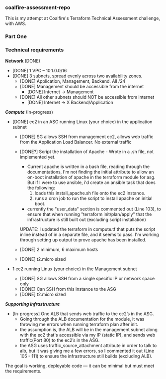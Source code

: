 ### coalfire-assessment-repo
This is my attempt at Coalfire's Terraform Technical Assessment challenge, with AWS. 

### Part One

### Technical requirements

**Network** (DONE)
  - [DONE] 1 VPC – 10.1.0.0/16
  - [DONE] 3 subnets, spread evenly across two availability zones.
    - [DONE] Application, Management, Backend. All /24
    - [DONE] Management should be accessible from the internet
      - [DONE] Internet -> Management
    - [DONE] All other subnets should NOT be accessible from internet
      - [DONE] Internet -> X Backend/Application 

***Compute*** (In-progress)
  - [DONE] ec2 in an ASG running Linux (your choice) in the application subnet
    - [DONE] SG allows SSH from management ec2, allows web traffic from the Application Load Balancer. No external traffic

    - [DONE?] Script the installation of Apache - Wrote in a .sh file, not implemented yet.
      - Current apache is written in a bash file, reading through the documentations, I'm not finding the initial attribute to allow an on-boot installation of apache in the terraform module for asg.  But if I were to use ansible, i'd create an ansible task that does the following:
        1. loads this install_apache.sh file onto the ec2 instance.
        2. runs a cron job to run the script to install apache on initial boot.
      - currently the "user_data" section is commented out (Line 103), to ensure that when running "terraform init/plan/apply" that the infrastructure is still built out (excluding script installation)

      UPDATE: I updated the terraform in compute.tf that puts the script inline instead of in a separate file, and it seems to pass.
      I'm working through setting up output to prove apache has been installed.

    - [DONE] 2 minimum, 6 maximum hosts
    - [DONE] t2.micro sized

  - 1 ec2 running Linux (your choice) in the Management subnet
    - [DONE] SG allows SSH from a single specific IP or network space only
    - [DONE] Can SSH from this instance to the ASG
    - [DONE] t2.micro sized

***Supporting Infrastructure***
  - [In-progress] One ALB that sends web traffic to the ec2’s in the ASG.
    - Going through the ALB documentation for the module, it was throwing me errors when running terraform plan after init.
    - the assumption is, the ALB will be in the management subnet along with the ec2 that's accessible via my IP (static IP), and sends web traffic(Port 80) to the ec2’s in the ASG.
    - the ASG uses traffic_source_attachment attribute in order to talk to alb, but it was giving me a few errors, so I commented it out (Line 105 - 111) to ensure the infrastructure still builds (excluding ALB).

The goal is working, deployable code — it can be minimal but must meet the requirements.